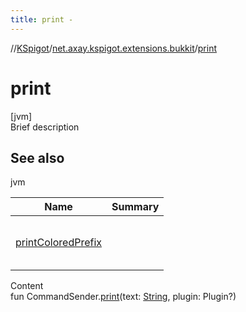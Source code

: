 ```yaml
---
title: print -
---
```

//[KSpigot](../index.md)/[net.axay.kspigot.extensions.bukkit](index.md)/[print](print.md)



# print  
[jvm]  
Brief description  


## See also  
  
jvm  
  
|  Name|  Summary| 
|---|---|
| [printColoredPrefix](print-colored-prefix.md)| <br><br><br><br>
  
  
Content  
fun CommandSender.[print](print.md)(text: [String](https://kotlinlang.org/api/latest/jvm/stdlib/kotlin/-string/index.html), plugin: Plugin?)  




